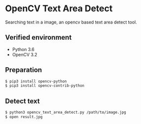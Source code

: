 # OpenCV Text Area Detect

Searching text in a image, an opencv based text area detect tool.

## Verified environment

- Python 3.6
- OpenCV 3.2

## Preparation

```bash
$ pip3 install opencv-python
$ pip3 install opencv-contrib-python
```

## Detect text

```bash
$ python3 opencv_text_area_detect.py /path/to/image.jpg
$ open result.jpg
```
